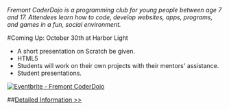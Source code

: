 *Fremont CoderDojo is a programming club for young people between age 7 and 17. Attendees learn how to code, develop websites, apps, programs, and games in a fun, social environment.*
	
#Coming Up: October 30th at Harbor Light
* A short presentation on Scratch be given.
* HTML5 
* Students will work on their own projects with their mentors' assistance.
* Student presentations.

<a href="http://www.eventbrite.com/e/fremont-coderdojo-tickets-13794021289?ref=ebtnebregn" target="_blank"><img src="https://www.eventbrite.com/custombutton?eid=13794021289" alt="Eventbrite - Fremont CoderDojo" /></a>

##[Detailed Information >>](/about)